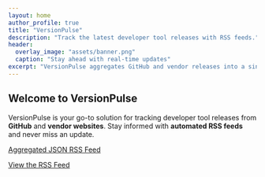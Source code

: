```yaml
---
layout: home
author_profile: true
title: "VersionPulse"
description: "Track the latest developer tool releases with RSS feeds."
header:
  overlay_image: "assets/banner.png"
  caption: "Stay ahead with real-time updates"
excerpt: "VersionPulse aggregates GitHub and vendor releases into a single RSS feed."
---
```


## Welcome to VersionPulse

VersionPulse is your go-to solution for tracking developer tool releases from **GitHub** and **vendor websites**. Stay informed with **automated RSS feeds** and never miss an update.

[Aggregated JSON RSS Feed](https://raw.githubusercontent.com/lathanagaraj/versionpulse/refs/heads/main/docs/feed.json)

[View the RSS Feed](rss_feed.html)


